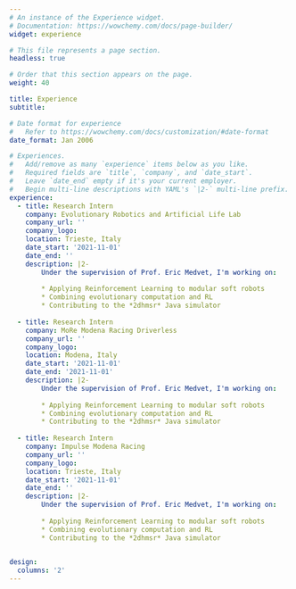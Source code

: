 ```yaml
---
# An instance of the Experience widget.
# Documentation: https://wowchemy.com/docs/page-builder/
widget: experience

# This file represents a page section.
headless: true

# Order that this section appears on the page.
weight: 40

title: Experience
subtitle:

# Date format for experience
#   Refer to https://wowchemy.com/docs/customization/#date-format
date_format: Jan 2006

# Experiences.
#   Add/remove as many `experience` items below as you like.
#   Required fields are `title`, `company`, and `date_start`.
#   Leave `date_end` empty if it's your current employer.
#   Begin multi-line descriptions with YAML's `|2-` multi-line prefix.
experience:
  - title: Research Intern
    company: Evolutionary Robotics and Artificial Life Lab
    company_url: ''
    company_logo: 
    location: Trieste, Italy
    date_start: '2021-11-01'
    date_end: ''
    description: |2-
        Under the supervision of Prof. Eric Medvet, I'm working on:
       
        * Applying Reinforcement Learning to modular soft robots
        * Combining evolutionary computation and RL
        * Contributing to the *2dhmsr* Java simulator
        
  - title: Research Intern
    company: MoRe Modena Racing Driverless
    company_url: ''
    company_logo: 
    location: Modena, Italy
    date_start: '2021-11-01'
    date_end: '2021-11-01'
    description: |2-
        Under the supervision of Prof. Eric Medvet, I'm working on:
       
        * Applying Reinforcement Learning to modular soft robots
        * Combining evolutionary computation and RL
        * Contributing to the *2dhmsr* Java simulator
        
  - title: Research Intern
    company: Impulse Modena Racing
    company_url: ''
    company_logo: 
    location: Trieste, Italy
    date_start: '2021-11-01'
    date_end: ''
    description: |2-
        Under the supervision of Prof. Eric Medvet, I'm working on:
       
        * Applying Reinforcement Learning to modular soft robots
        * Combining evolutionary computation and RL
        * Contributing to the *2dhmsr* Java simulator
        

design:
  columns: '2'
---
```

